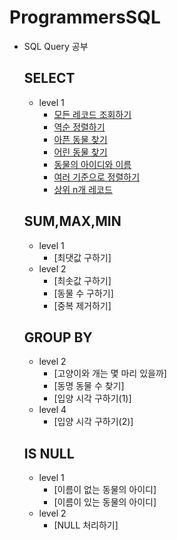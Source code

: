 # ProgrammersSQL

- SQL Query 공부

  ## SELECT
    - level 1
      - [모든 레코드 조회하기](https://github.com/wjdrhkd456/Programmers/tree/master/SQL_Practice/SELECT/level%201/Test1.sql)
      - [역순 정렬하기](https://github.com/wjdrhkd456/Programmers/tree/master/SQL_Practice/SELECT/level%201/Test2.sql)
      - [아픈 동물 찾기](https://github.com/wjdrhkd456/Programmers/tree/master/SQL_Practice/SELECT/level%201/Test3.sql)
      - [어린 동물 찾기](https://github.com/wjdrhkd456/Programmers/tree/master/SQL_Practice/SELECT/level%201/Test4.sql)
      - [동물의 아이디와 이름](https://github.com/wjdrhkd456/Programmers/tree/master/SQL_Practice/SELECT/level%201/Test5.sql)
      - [여러 기준으로 정렬하기](https://github.com/wjdrhkd456/Programmers/tree/master/SQL_Practice/SELECT/level%201/Test6.sql)
      - [상위 n개 레코드](https://github.com/wjdrhkd456/Programmers/tree/master/SQL_Practice/SELECT/level%201/Test7.sql)

  ## SUM,MAX,MIN
    - level 1
      - [최댓값 구하기]
    - level 2
      - [최솟값 구하기]
      - [동물 수 구하기]
      - [중복 제거하기]
      
  ## GROUP BY
    - level 2
      - [고양이와 개는 몇 마리 있을까]
      - [동명 동물 수 찾기]
      - [입양 시각 구하기(1)]
    - level 4
      - [입양 시각 구하기(2)]
      
  ## IS NULL
    - level 1
      - [이름이 없는 동물의 아이디]
      - [이름이 있는 동물의 아이디]
    - level 2
      - [NULL 처리하기]
      
